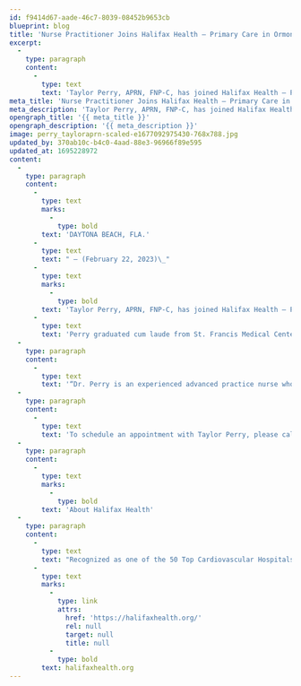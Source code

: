 ```yaml
---
id: f9414d67-aade-46c7-8039-08452b9653cb
blueprint: blog
title: 'Nurse Practitioner Joins Halifax Health – Primary Care in Ormond Beach'
excerpt:
  -
    type: paragraph
    content:
      -
        type: text
        text: 'Taylor Perry, APRN, FNP-C, has joined Halifax Health – Primary Care in Ormond Beach, FL.'
meta_title: 'Nurse Practitioner Joins Halifax Health – Primary Care in Ormond Beach'
meta_description: 'Taylor Perry, APRN, FNP-C, has joined Halifax Health – Primary Care in Ormond Beach, FL.'
opengraph_title: '{{ meta_title }}'
opengraph_description: '{{ meta_description }}'
image: perry_tayloraprn-scaled-e1677092975430-768x788.jpg
updated_by: 370ab10c-b4c0-4aad-88e3-96966f89e595
updated_at: 1695228972
content:
  -
    type: paragraph
    content:
      -
        type: text
        marks:
          -
            type: bold
        text: 'DAYTONA BEACH, FLA.'
      -
        type: text
        text: " – (February 22, 2023)\_"
      -
        type: text
        marks:
          -
            type: bold
        text: 'Taylor Perry, APRN, FNP-C, has joined Halifax Health – Primary Care in Ormond Beach, FL. '
      -
        type: text
        text: 'Perry graduated cum laude from St. Francis Medical Center College of Nursing in Peoria, Ill., and received her Master of Science in Nursing from Chamberlain University. Perry is a board-certified Family Nurse Practitioner with practicum experience in internal medicine, urgent care, pediatrics and family practice.'
  -
    type: paragraph
    content:
      -
        type: text
        text: '“Dr. Perry is an experienced advanced practice nurse who is dedicated to providing her patients with exceptional care,” said Nate Gittner, Director of Operations for Physician Services at Halifax Health. “We are excited to have her join the Ormond Beach practice to serve its growing community.”'
  -
    type: paragraph
    content:
      -
        type: text
        text: 'To schedule an appointment with Taylor Perry, please call 386.425.4460. Perry’s office is located at 1688 W. Granada Blvd, Suite 2A, Ormond Beach, FL 32174.'
  -
    type: paragraph
    content:
      -
        type: text
        marks:
          -
            type: bold
        text: 'About Halifax Health'
  -
    type: paragraph
    content:
      -
        type: text
        text: "Recognized as one of the 50 Top Cardiovascular Hospitals™ in the United States by IBM Watson Health™, Halifax Health serves Volusia and Flagler counties, providing a continuum of health care services through a network of organizations including a tertiary hospital, two community hospitals, an urgent care, psychiatric services, a cancer treatment center with five outreach locations, the area’s largest hospice, a center for inpatient rehabilitation, outpatient rehabilitation clinics, primary care walk-in clinics, a clinic specializing in women’s health, a pediatric care community clinic, three children’s medical practices, a home health care agency and an exclusive provider organization. Halifax Health offers the area’s only Level II Trauma Center, Thrombectomy-Capable Stroke Center (TSC), Center for Transplant Services, Pediatric Intensive Care Unit, Pediatric Emergency Department, Child and Adolescent Behavioral Services, complete Neurosurgical Services, OB Emergency Department and Level III Neonatal Intensive Care Unit that cares for babies born earlier than 28 weeks. For more information, visit\_"
      -
        type: text
        marks:
          -
            type: link
            attrs:
              href: 'https://halifaxhealth.org/'
              rel: null
              target: null
              title: null
          -
            type: bold
        text: halifaxhealth.org
---
```

